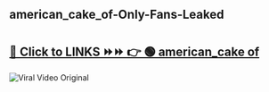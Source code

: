 
 ## american_cake_of-Only-Fans-Leaked

# <h2><a href="https://clipsfans.com/american_cake_of&ref=git">🔗 Click to LINKS ⏩⏩ 👉 🟢 american_cake of </a></h2>

<a href="https://clipsfans.com/american_cake_of&ref=git" rel="nofollow" data-target="animated-image.originalLink"><img src="https://i.ibb.co.com/xMMVF88/686577567.gif" alt="Viral Video Original" style="max-width: 100%; display: inline-block;" data-target="animated-image.originalImage"></a>
